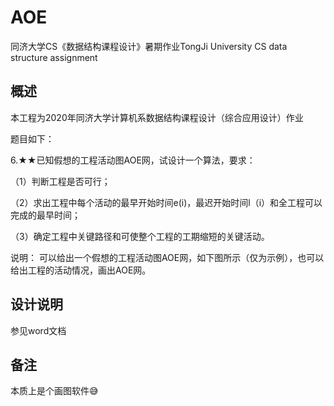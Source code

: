 # AOE
同济大学CS《数据结构课程设计》暑期作业TongJi University CS data structure assignment

## 概述

本工程为2020年同济大学计算机系数据结构课程设计（综合应用设计）作业

题目如下：

6.★★已知假想的工程活动图AOE网，试设计一个算法，要求：

（1）判断工程是否可行；

（2）求出工程中每个活动的最早开始时间e(i)，最迟开始时间l（i）和全工程可以完成的最早时间；

（3）确定工程中关键路径和可使整个工程的工期缩短的关键活动。

说明： 可以给出一个假想的工程活动图AOE网，如下图所示（仅为示例），也可以给出工程的活动情况，画出AOE网。

## 设计说明

参见word文档

## 备注

本质上是个画图软件😅
